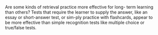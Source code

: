 Are some kinds of retrieval practice more effective for long- term learning than others? Tests that require the learner to supply the answer, like an essay or short-answer test, or sim-ply practice with flashcards, appear to be more effective than simple recognition tests like multiple choice or true/false tests.